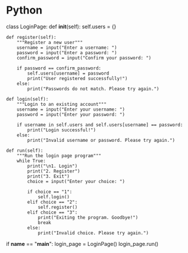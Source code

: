 # Python
class LoginPage:
def __init__(self):
self.users = {}

    def register(self):
        """Register a new user"""
        username = input("Enter a username: ")
        password = input("Enter a password: ")
        confirm_password = input("Confirm your password: ")

        if password == confirm_password:
            self.users[username] = password
            print("User registered successfully!")
        else:
            print("Passwords do not match. Please try again.")

    def login(self):
        """Login to an existing account"""
        username = input("Enter your username: ")
        password = input("Enter your password: ")

        if username in self.users and self.users[username] == password:
            print("Login successful!")
        else:
            print("Invalid username or password. Please try again.")

    def run(self):
        """Run the login page program"""
        while True:
            print("\n1. Login")
            print("2. Register")
            print("3. Exit")
            choice = input("Enter your choice: ")

            if choice == "1":
                self.login()
            elif choice == "2":
                self.register()
            elif choice == "3":
                print("Exiting the program. Goodbye!")
                break
            else:
                print("Invalid choice. Please try again.")


if __name__ == "__main__":
    login_page = LoginPage()
    login_page.run()
